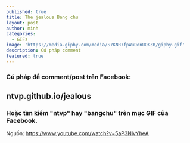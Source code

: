 ```yaml
---
published: true
title: The jealous Bang chu
layout: post
author: minh
categories:
  - GIFs
image: 'https://media.giphy.com/media/S7KNR7fpWuDonUOXZR/giphy.gif'
description: Cú pháp comment
featured: true
---
```

### Cú pháp để comment/post trên Facebook: 
## ntvp.github.io/jealous

### Hoặc tìm kiếm "ntvp" hay "bangchu" trên mục GIF của Facebook.

Nguồn: https://www.youtube.com/watch?v=5aP3NlvYheA
